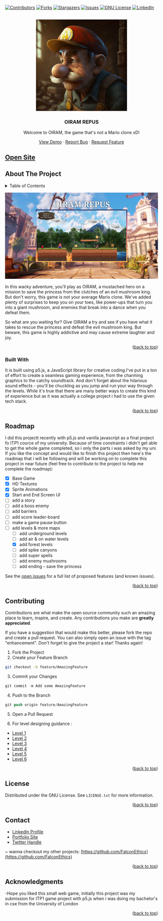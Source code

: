 
<a name="readme-top"></a>
[![Contributors][contributors-shield]][contributors-url]
[![Forks][forks-shield]][forks-url]
[![Stargazers][stars-shield]][stars-url]
[![Issues][issues-shield]][issues-url]
[![GNU License][license-shield]][license-url]
[![LinkedIn][linkedin-shield]][linkedin-url]


<!-- PROJECT LOGO -->
<br />
<div align="center">
  <a href="https://github.com/FalconEthics/OIRAM">
    <img src="./public/logo.png" alt="Logo" width="300" height="300">
  </a>

  <h3 align="center">OIRAM REPUS</h3>

  <p align="center">
Welcome to OIRAM, the game that's not a Mario clone xD!
  <p align="center">
    <a href="https://OIRAM-falconethics.vercel.app/">View Demo</a>
    ·
    <a href="https://github.com/FalconEthics/OIRAM/issues">Report Bug</a>
    ·
    <a href="https://github.com/FalconEthics/OIRAM/issues">Request Feature</a>
  </p>
</div>

## <a href="https://OIRAM-falconethics.vercel.app/">Open Site</a>



<!-- ABOUT THE PROJECT -->
## About The Project
<details>
  <summary>Table of Contents</summary>
  <ol>
    <li>
      <a href="#about-the-project">About The Project</a>
      <ul>
        <li><a href="#built-with">Built With</a></li>
      </ul>
    </li>
    <li><a href="#roadmap">Roadmap</a></li>
    <li><a href="#contributing">Contributing</a></li>
    <li><a href="#license">License</a></li>
    <li><a href="#contact">Contact</a></li>
    <li><a href="#acknowledgments">Acknowledgments</a></li>
  </ol>
</details>

[![Product Name Screen Shot][product-screenshot]](https://OIRAM-falconethics.vercel.app/)

In this wacky adventure, you'll play as OIRAM, a mustached hero on a mission to save the princess from the clutches of an evil mushroom king. But don't worry, this game is not your average Mario clone. We've added plenty of surprises to keep you on your toes, like power-ups that turn you into a giant mushroom, and enemies that break into a dance when you defeat them.

So what are you waiting for? Give OIRAM a try and see if you have what it takes to rescue the princess and defeat the evil mushroom king. But beware, this game is highly addictive and may cause extreme laughter and joy.

<p align="right">(<a href="#readme-top">back to top</a>)</p>



### Built With

It is built using p5.js, a JavaScript library for creative coding.I've put in a ton of effort to create a seamless gaming experience, from the charming graphics to the catchy soundtrack. And don't forget about the hilarious sound effects - you'll be chuckling as you jump and run your way through the levels. While it's true that there are many better ways to create this kind of experience but as it was actually a college project i had to use the given tech stack.

<p align="right">(<a href="#readme-top">back to top</a>)</p>

<!-- ROADMAP -->
## Roadmap

I did this projectt recently with p5.js and vanilla javascript as a final project fo ITP1 cource of my university. Because of time constraints i didn't get able to get the whole game completed, so i only the parts i was asked by my uni. If you like the concept and would like to finish this project then here's the roadmap that i will be following and will be working on to complete this project in near future (feel free to contribute to the project to help me complete the roadmap):

- [x] Base Game
- [x] HD Textures
- [x] Sprite Animations
- [x] Start and End Screen UI
- [ ] add a story
- [ ] add a boss enemy
- [ ] add barriers
- [ ] add score leader-board
- [ ] make a game pause button
- [ ] add levels & more maps
    - [ ] add underground levels
    - [ ] add air & on water levels
    - [x] add forest levels
    - [ ] add spike canyons
    - [ ] add super spells
    - [ ] add enemy mushrooms
    - [ ] add ending - save the princess

See the [open issues](https://github.com/FalconEthics/keeper-app/issuess) for a full list of proposed features (and known issues).

<p align="right">(<a href="#readme-top">back to top</a>)</p>

<!-- CONTRIBUTING -->
## Contributing

Contributions are what make the open source community such an amazing place to learn, inspire, and create. Any contributions you make are **greatly appreciated**.

If you have a suggestion that would make this better, please fork the repo and create a pull request. You can also simply open an issue with the tag "enhancement".
Don't forget to give the project a star! Thanks again!

1. Fork the Project
2. Create your Feature Branch 
 ```sh
git checkout -b feature/AmazingFeature
```
3. Commit your Changes 
```s
git commit -m Add some AmazingFeature
```
4. Push to the Branch 
```s
git push origin feature/AmazingFeature
```
5. Open a Pull Request
   
6. For level designing guidance :
<ul>
<li><a href="https://ian-albert.com/games/super_mario_bros_maps/mario-1-1.gif">Level 1</a></li>
<li><a href="https://ian-albert.com/games/super_mario_bros_maps/mario-1-2.gif">Level 2</a></li>
<li><a href="https://ian-albert.com/games/super_mario_bros_maps/mario-1-3.gif">Level 3</a></li>
<li><a href="https://ian-albert.com/games/super_mario_bros_maps/mario-1-4.gif">Level 4</a></li>
<li><a href="https://ian-albert.com/games/super_mario_bros_maps/mario-2-2.gif">Level 5</a></li>
<li><a href="https://ian-albert.com/games/super_mario_bros_maps/mario-4-4.gif">Level 6</a></li>
</ul>
<p align="right">(<a href="#readme-top">back to top</a>)</p>

<!-- LICENSE -->
## License

Distributed under the GNU License. See `LICENSE.txt` for more information.

<p align="right">(<a href="#readme-top">back to top</a>)</p>



<!-- CONTACT -->
## Contact


<ul>
<li><a href="https://www.linkedin.com/in/soumik-das-profile/"> LinkedIn Profile</a></li>
<li><a href="https://mrsoumikdas.com"> Portfolio Site</a></li>
<li><a href="https://twitter.com/Mr_Soumik_Das"> Twitter Handle</a></li>
</ul>

~ wanna checkout my other projects: [https://github.com/FalconEthics](https://github.com/FalconEthics)

<p align="right">(<a href="#readme-top">back to top</a>)</p>


## Acknowledgments

-Hope you liked this small web game, initially this project was my submission for ITP1 game project with p5.js when i was doing my bachelor's in cse from the University of London
<p align="right">(<a href="#readme-top">back to top</a>)</p>





<!-- MARKDOWN LINKS & IMAGES -->
<!-- https://www.markdownguide.org/basic-syntax/#reference-style-links -->
[contributors-shield]: https://img.shields.io/github/contributors/FalconEthics/OIRAM.svg?style=for-the-badge
[contributors-url]: https://github.com/FalconEthics/OIRAM/graphs/contributors
[forks-shield]: https://img.shields.io/github/forks/FalconEthics/OIRAM.svg?style=for-the-badge
[forks-url]: https://github.com/FalconEthics/OIRAM/network/members
[stars-shield]: https://img.shields.io/github/stars/FalconEthics/OIRAM.svg?style=for-the-badge
[stars-url]: https://github.com/FalconEthics/OIRAM/stargazers
[issues-shield]: https://img.shields.io/github/issues/FalconEthics/OIRAM.svg?style=for-the-badge

[issues-url]: https://github.com/FalconEthics/OIRAM/issues
[license-shield]: https://img.shields.io/github/license/FalconEthics/OIRAM.svg?style=for-the-badge

[license-url]: https://github.com/FalconEthics/OIRAM/blob/main/LICENSE
[linkedin-shield]: https://img.shields.io/badge/-LinkedIn-black.svg?style=for-the-badge&logo=linkedin&colorB=555

[linkedin-url]: https://www.linkedin.com/in/soumik-das-profile/

[product-screenshot]: ./screenshot.png

